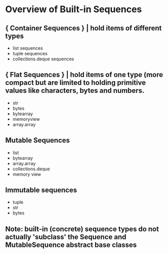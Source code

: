 # Overview of Built-in Sequences 

## { Container Sequences } | hold items of different types
+ list sequences 
+ tuple sequences 
+ collections.deque sequences 

## { Flat Sequences } | hold items of one type (more compact but are limited to holding primitive values like characters, bytes and numbers. 
+ str 
+ bytes
+ bytearray 
+ memoryview
+ array.array

## Mutable Sequences 
+ list 
+ bytearray
+ array.array
+ collections.deque
+ memory view

## Immutable sequences
+ tuple
+ str
+ bytes 

## Note: built-in (concrete) sequence types do not actually 'subclass' the Sequence and MutableSequence abstract base classes
